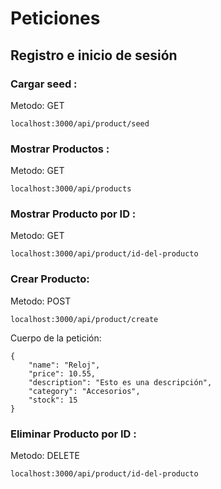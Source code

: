 # Peticiones

## Registro e inicio de sesión

### Cargar seed :

Metodo: GET

```
localhost:3000/api/product/seed
```

### Mostrar Productos :

Metodo: GET

```
localhost:3000/api/products
```

### Mostrar Producto por ID :

Metodo: GET

```
localhost:3000/api/product/id-del-producto
```

### Crear Producto:

Metodo: POST

```
localhost:3000/api/product/create
```

Cuerpo de la petición:

```
{
    "name": "Reloj",
    "price": 10.55,
    "description": "Esto es una descripción",
    "category": "Accesorios",
    "stock": 15
}
```

### Eliminar Producto por ID :

Metodo: DELETE

```
localhost:3000/api/product/id-del-producto
```
